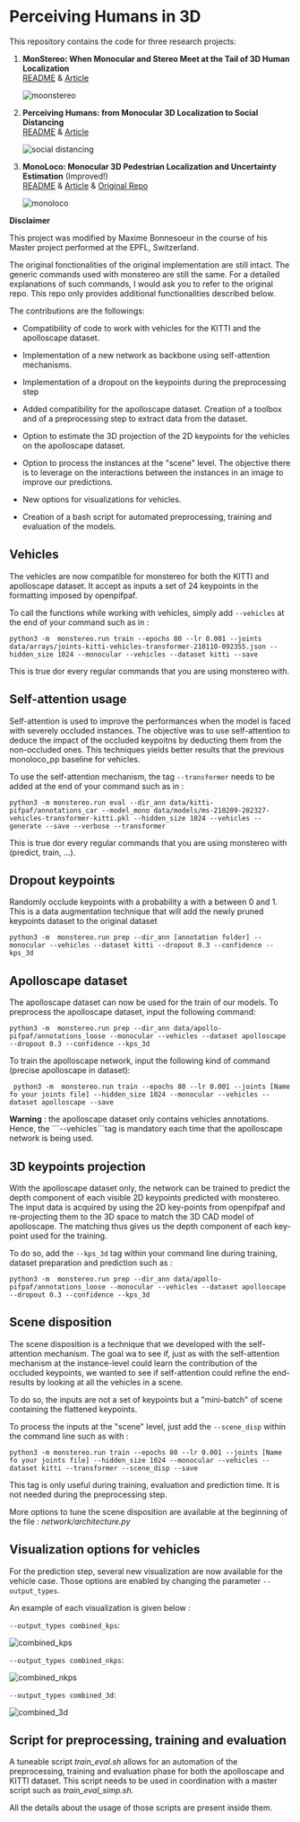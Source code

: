 # Perceiving Humans in 3D

This repository contains the code for three research projects:

1. **MonStereo: When Monocular and Stereo Meet at the Tail of 3D Human Localization**   
[README](https://github.com/vita-epfl/monstereo/tree/master/docs/MonStereo.md) & [Article](https://arxiv.org/abs/2008.10913)

    ![moonstereo](docs/out_005523.png)

2.  **Perceiving Humans: from Monocular 3D Localization to Social Distancing**         
 [README](https://github.com/vita-epfl/monstereo/tree/master/docs/SocialDistancing.md) & [Article](https://arxiv.org/abs/2009.00984)
 
    ![social distancing](docs/pull_sd.png)
 
3.  **MonoLoco: Monocular 3D Pedestrian Localization and Uncertainty Estimation**  (Improved!)       
[README](https://github.com/vita-epfl/monstereo/tree/master/docs/MonoLoco.md) & [Article](https://arxiv.org/abs/1906.06059)  & [Original Repo](https://github.com/vita-epfl/monoloco)

    ![monoloco](docs/truck.png)



**Disclaimer**

This project was modified by Maxime Bonnesoeur in the course of his Master project performed at the EPFL, Switzerland.

The original fonctionalities of the original implementation are still intact. The generic commands used with monstereo are still the same. For a detailed explanations of such commands, I would ask you to refer to the original repo. This repo only provides additional functionalities described below.

The contributions are the followings:

* Compatibility of code to work with vehicles for the KITTI and the apolloscape dataset.

* Implementation of a new network as backbone using self-attention mechanisms.

* Implementation of a dropout on the keypoints during the preprocessing step

* Added compatibility for the apolloscape dataset. Creation of a toolbox and of a preprocessing step to extract data from the dataset.

* Option to estimate the 3D projection of the 2D keypoints for the vehicles on the apolloscape dataset.

* Option to process the instances at the "scene" level. The objective there is to leverage on the interactions between the instances in an image to improve our predictions.

* New options for visualizations for vehicles.

* Creation of a bash script for automated preprocessing, training and evaluation of the models.

## Vehicles

The vehicles are now compatible for monstereo for both the KITTI and apolloscape dataset. 
It accept as inputs a set of 24 keypoints in the formatting imposed by openpifpaf.

To call the functions while working with vehicles, simply add ```--vehicles``` at the end of your command such as in :

```python3 -m  monstereo.run train --epochs 80 --lr 0.001 --joints data/arrays/joints-kitti-vehicles-transformer-210110-092355.json --hidden_size 1024 --monocular --vehicles --dataset kitti --save```

This is true dor every regular commands that you are using monstereo with.

## Self-attention usage

Self-attention is used to improve the performances when the model is faced with severely occluded instances. The objective was to use self-attention to deduce the impact of the occluded keypoitns by deducting them from the non-occluded ones. This techniques yields better results that the previous monoloco_pp baseline for vehicles.

To use the self-attention mechanism, the tag ```--transformer``` needs to be added at the end of your command such as in :

```python3 -m monstereo.run eval --dir_ann data/kitti-pifpaf/annotations_car --model_mono data/models/ms-210209-202327-vehicles-transformer-kitti.pkl --hidden_size 1024 --vehicles --generate --save --verbose --transformer```


This is true dor every regular commands that you are using monstereo with (predict, train, ...).

## Dropout keypoints

Randomly occlude keypoints with a probability a with a between 0 and 1. This is a data augmentation technique that will add the newly pruned keypoints dataset to the original dataset


```python3 -m  monstereo.run prep --dir_ann [annotation folder] --monocular --vehicles --dataset kitti --dropout 0.3 --confidence --kps_3d```



## Apolloscape dataset

The apolloscape dataset can now be used for the train of our models. To preprocess the apolloscape dataset, input the following command: 

```python3 -m  monstereo.run prep --dir_ann data/apollo-pifpaf/annotations_loose --monocular --vehicles --dataset apolloscape --dropout 0.3 --confidence --kps_3d```


To train the apolloscape network, input the following kind of command (precise apolloscape in dataset):

``` python3 -m  monstereo.run train --epochs 80 --lr 0.001 --joints [Name fo your joints file] --hidden_size 1024 --monocular --vehicles --dataset apolloscape --save```



**Warning** : the apolloscape dataset only contains vehicles annotations. Hence, the ´´´--vehicles´´´tag is mandatory each time that the apolloscape network is being used.

## 3D keypoints projection

With the apolloscape dataset only, the network can be trained to predict the depth component of each visible 2D keypoints predicted with monstereo. The input data is acquired by using the 2D key-points from openpifpaf and re-projecting them to the 3D space to match the 3D CAD model of apolloscape. The matching thus gives us the depth component of each key-point used for the training.

To do so, add the ```--kps_3d``` tag within your command line during training, dataset preparation and prediction such as :

```python3 -m  monstereo.run prep --dir_ann data/apollo-pifpaf/annotations_loose --monocular --vehicles --dataset apolloscape --dropout 0.3 --confidence --kps_3d```

## Scene disposition

The scene disposition is a technique that we developed with the self-attention mechanism. The goal wa to see if, just as with the self-attention mechanism at the instance-level could learn the contribution of the occluded keypoints, we wanted to see if self-attention could refine the end-results by looking at all the vehicles in a scene.

To do so, the inputs are not a set of keypoints but a "mini-batch" of scene containing the flattened keypoints.

To process the inputs at the "scene" level, just add the ```--scene_disp``` within the command line such as with :

```python3 -m monstereo.run train --epochs 80 --lr 0.001 --joints [Name fo your joints file] --hidden_size 1024 --monocular --vehicles --dataset kitti --transformer --scene_disp --save```

This tag is only useful during training, evaluation and prediction time. It is not needed during the preprocessing step.

More options to tune the scene disposition are available at the beginning of the file :  *network/architecture.py*
## Visualization options for vehicles

For the prediction step, several new visualization are now available for the vehicle case. Those options are enabled by changing the parameter ```--output_types```.

An example of each visualization is given below :



```--output_types combined_kps```:

![combined_kps](docs/test_visu_vehicles/000025.png.combined_kps.png)


```--output_types combined_nkps```:

![combined_nkps](docs/test_visu_vehicles/000025.png.combined_nkps.png)

```--output_types combined_3d```:

![combined_3d](docs/test_visu_vehicles/000025.png.combined_3d.png)

## Script for preprocessing, training and evaluation

A tuneable script *train_eval.sh* allows for an automation of the preprocessing, training and evaluation phase for both the apolloscape and KITTI dataset. This script needs to be used in coordination with a master script such as *train_eval_simp.sh*.

All the details about the usage of  those scripts are present inside them.